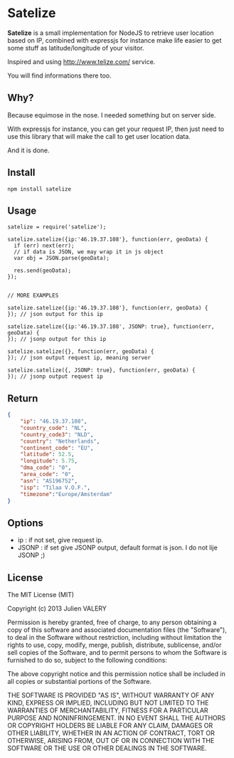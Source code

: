 # Satelize

<!-- [![NPM version](https://badge.fury.io/js/geno.png)](http://badge.fury.io/js/geno) -->
<!-- [![Dependency Status](https://gemnasium.com/gummesson/geno.png)](https://gemnasium.com/gummesson/geno)
[![Build Status](https://travis-ci.org/gummesson/geno.png?branch=master)](https://travis-ci.org/gummesson/geno) -->

**Satelize** is a small implementation for NodeJS to retrieve user location based on IP, combined with expressjs for instance make life easier to get some stuff as latitude/longitude of your visitor.

Inspired and using http://www.telize.com/ service.

You will find informations there too.

## Why?

Because equimose in the nose. I needed something but on server side.

With expressjs for instance, you can get your request IP, then just need to use this library that will make the call to get user location data.

And it is done.

## Install

~~~
npm install satelize
~~~

## Usage

    satelize = require('satelize');
    
    satelize.satelize({ip:'46.19.37.108'}, function(err, geoData) {
      if (err) next(err);
      // if data is JSON, we may wrap it in js object
      var obj = JSON.parse(geoData);
      
      res.send(geoData);
    });
    
    
    // MORE EXAMPLES
    
    satelize.satelize({ip:'46.19.37.108'}, function(err, geoData) {
    }); // json output for this ip
    
    satelize.satelize({ip:'46.19.37.108', JSONP: true}, function(err, geoData) {
    }); // jsonp output for this ip
  
    satelize.satelize({}, function(err, geoData) {
    }); // json output request ip, meaning server
    
    satelize.satelize({, JSONP: true}, function(err, geoData) {
    }); // jsonp output request ip
    
## Return    

~~~ json
{
    "ip": "46.19.37.108",
    "country_code": "NL",
    "country_code3": "NLD",
    "country": "Netherlands",
    "continent_code": "EU",
    "latitude": 52.5,
    "longitude": 5.75,
    "dma_code": "0",
    "area_code": "0",
    "asn": "AS196752",
    "isp": "Tilaa V.O.F.",
    "timezone":"Europe/Amsterdam"
}
~~~

## Options

- ip : if not set, give request ip.
- JSONP : if set give JSONP output, default format is json. I do not lije JSONP ;)

## License

The MIT License (MIT)

Copyright (c) 2013 Julien VALERY

Permission is hereby granted, free of charge, to any person obtaining a copy
of this software and associated documentation files (the "Software"), to deal
in the Software without restriction, including without limitation the rights
to use, copy, modify, merge, publish, distribute, sublicense, and/or sell
copies of the Software, and to permit persons to whom the Software is
furnished to do so, subject to the following conditions:

The above copyright notice and this permission notice shall be included in
all copies or substantial portions of the Software.

THE SOFTWARE IS PROVIDED "AS IS", WITHOUT WARRANTY OF ANY KIND, EXPRESS OR
IMPLIED, INCLUDING BUT NOT LIMITED TO THE WARRANTIES OF MERCHANTABILITY,
FITNESS FOR A PARTICULAR PURPOSE AND NONINFRINGEMENT. IN NO EVENT SHALL THE
AUTHORS OR COPYRIGHT HOLDERS BE LIABLE FOR ANY CLAIM, DAMAGES OR OTHER
LIABILITY, WHETHER IN AN ACTION OF CONTRACT, TORT OR OTHERWISE, ARISING FROM,
OUT OF OR IN CONNECTION WITH THE SOFTWARE OR THE USE OR OTHER DEALINGS IN
THE SOFTWARE.
